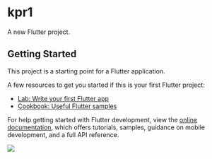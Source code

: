 # kpr1

A new Flutter project.

## Getting Started

This project is a starting point for a Flutter application.

A few resources to get you started if this is your first Flutter project:

- [Lab: Write your first Flutter app](https://docs.flutter.dev/get-started/codelab)
- [Cookbook: Useful Flutter samples](https://docs.flutter.dev/cookbook)

For help getting started with Flutter development, view the
[online documentation](https://docs.flutter.dev/), which offers tutorials,
samples, guidance on mobile development, and a full API reference.
<p><img src= "https://user-images.githubusercontent.com/120082312/219631450-aa54afd3-2c79-4376-9d2d-3dba043a7eb8.png"  "height=40"  "weight=40">
  </p>
